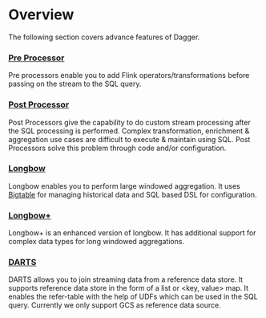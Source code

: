 # Overview

The following section covers advance features of Dagger.

### [Pre Processor](./pre_processor.md)

Pre processors enable you to add Flink operators/transformations before passing on the stream to the SQL query.

### [Post Processor](./post_processor.md)

Post Processors give the capability to do custom stream processing after the SQL processing is performed. Complex transformation, enrichment & aggregation use cases are difficult to execute & maintain using SQL. Post Processors solve this problem through code and/or configuration.

### [Longbow](./longbow.md)

Longbow enables you to perform large windowed aggregation. It uses [Bigtable](https://cloud.google.com/bigtable) for managing historical data and SQL based DSL for configuration.

### [Longbow+](./longbow_plus.md)

Longbow+ is an enhanced version of longbow. It has additional support for complex data types for long windowed aggregations.

### [DARTS](./DARTS.md)

DARTS allows you to join streaming data from a reference data store. It supports reference data store in the form of a list or <key, value> map. It enables the refer-table with the help of UDFs which can be used in the SQL query. Currently we only support GCS as reference data source.
